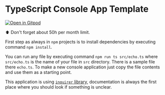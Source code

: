 # TypeScript Console App Template

[![Open in Gitpod](https://gitpod.io/button/open-in-gitpod.svg)](https://gitpod.io/#https://github.com/codelex-io/ts-console-app-template)

⬆️ Don't forget about 50h per month limit.

First step as always in `npm` projects is to install dependencies by executing command `npm install`.

You can run any file by executing command `npm run ts src/echo.ts` where `src/echo.ts` is the name of your file in `src` directory. There is a sample file there `echo.ts`. To make a new console application just copy the file contents and use them as a starting point.

This application is using [`inquirer` library](https://www.npmjs.com/package/inquirer), documentation is always the first place where you should look if something is unclear.
